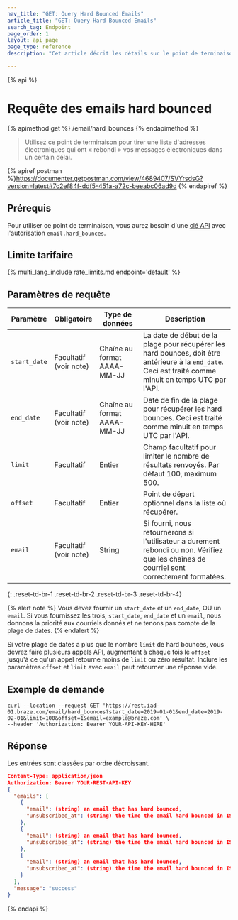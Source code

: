 ```yaml
---
nav_title: "GET: Query Hard Bounced Emails"
article_title: "GET: Query Hard Bounced Emails"
search_tag: Endpoint
page_order: 1
layout: api_page
page_type: reference
description: "Cet article décrit les détails sur le point de terminaison Braze Requête ou liste des adresses e-mail rebondies."

---
```

{% api %}
# Requête des emails hard bounced
{% apimethod get %}
/email/hard_bounces
{% endapimethod %}

> Utilisez ce point de terminaison pour tirer une liste d'adresses électroniques qui ont « rebondi » vos messages électroniques dans un certain délai.

{% apiref postman %}https://documenter.getpostman.com/view/4689407/SVYrsdsG?version=latest#7c2ef84f-ddf5-451a-a72c-beeabc06ad9d {% endapiref %}

## Prérequis

Pour utiliser ce point de terminaison, vous aurez besoin d'une [clé API]({{site.baseurl}}/api/basics#rest-api-key/) avec l'autorisation `email.hard_bounces`.

## Limite tarifaire

{% multi_lang_include rate_limits.md endpoint='default' %}

## Paramètres de requête

| Paramètre | Obligatoire | Type de données | Description |
| ----------|-----------| ----------|----- |
| `start_date` | Facultatif<br>(voir note) | Chaîne au format AAAA-MM-JJ| La date de début de la plage pour récupérer les hard bounces, doit être antérieure à la `end_date`. Ceci est traité comme minuit en temps UTC par l'API. |
| `end_date` | Facultatif<br>(voir note) | Chaîne au format AAAA-MM-JJ | Date de fin de la plage pour récupérer les hard bounces. Ceci est traité comme minuit en temps UTC par l'API. |
| `limit` | Facultatif | Entier | Champ facultatif pour limiter le nombre de résultats renvoyés. Par défaut 100, maximum 500. |
| `offset` | Facultatif | Entier | Point de départ optionnel dans la liste où récupérer. |
| `email` | Facultatif<br>(voir note) | String | Si fourni, nous retournerons si l'utilisateur a durement rebondi ou non. Vérifiez que les chaînes de courriel sont correctement formatées. |
{: .reset-td-br-1 .reset-td-br-2 .reset-td-br-3  .reset-td-br-4}

{% alert note %}
Vous devez fournir un `start_date` et un `end_date`, OU un `email`. Si vous fournissez les trois, `start_date`, `end_date` et un `email`, nous donnons la priorité aux courriels donnés et ne tenons pas compte de la plage de dates.
{% endalert %}

Si votre plage de dates a plus que le nombre `limit` de hard bounces, vous devrez faire plusieurs appels API, augmentant à chaque fois le `offset` jusqu'à ce qu'un appel retourne moins de `limit` ou zéro résultat. Inclure les paramètres `offset` et `limit` avec `email` peut retourner une réponse vide. 

## Exemple de demande
```
curl --location --request GET 'https://rest.iad-01.braze.com/email/hard_bounces?start_date=2019-01-01&end_date=2019-02-01&limit=100&offset=1&email=example@braze.com' \
--header 'Authorization: Bearer YOUR-API-KEY-HERE'
```

## Réponse
Les entrées sont classées par ordre décroissant.

```json
Content-Type: application/json
Authorization: Bearer YOUR-REST-API-KEY
{
  "emails": [
    {
      "email": (string) an email that has hard bounced,
      "unsubscribed_at": (string) the time the email hard bounced in ISO 8601
    },
    {
      "email": (string) an email that has hard bounced,
      "unsubscribed_at": (string) the time the email hard bounced in ISO 8601
    },
    {
      "email": (string) an email that has hard bounced,
      "unsubscribed_at": (string) the time the email hard bounced in ISO 8601
    }
  ],
  "message": "success"
}
```
{% endapi %}
